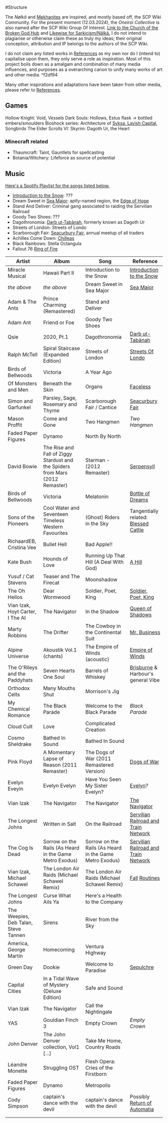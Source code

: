 ---
---

\#Structure 

The *Nølkā* and [Mekhanites](..\Groupings\Cults%20and%20Religions\Followers%20of%20Mekhane.md) are inspired, and mostly based off, the SCP Wiki Community. 
For the present moment (12.03.2024), the *Oneiroi Collective* is also named after the SCP Wiki Group Of Interest. 
[Link to the Church of the Broken God Hub](https://scp-wiki.wikidot.com/church-of-the-broken-god-hub) and [Likewise for Sarkicism/Nälkä.](https://scp-wiki.wikidot.com/sarkicism-hub)
I do not intend to plagiarise or otherwise claim these as truly my ideas; their original conception, attribution and IP belongs to the authors of the SCP Wiki.

I do not claim any listed works in [References](References.md) as my own nor do I (intend to) capitalise upon them, they only serve a role as inspiration.
Most of this project boils down as a amalgam and combination of many media influences, and purposes as a overarching canon to unify many works of art and other media.   ^f2df94

Many other inspirations and adaptations have been taken from other media, please refer to [References](References.md). 

## Games

Hollow Knight: Void, Vessels
Dark Souls: Hollows, Estus flask -> bottled embers/smoulders
Bioshock series: Architecture of [Syksa, Lavish Capital](..\Realms\Utuw%20System\Schi\Servilia\Regions\Long%20Savannah\Palga%20Basin\Syksa,%20Lavish%20Capital.md), Songbirds
The Elder Scrolls VI: Skyrim: Dagoth Ur, the Heart

### Minecraft related

* Thaumcraft: Taint, Gauntlets for spellcasting
* Botania/Witchery: Lifeforce as source of potential 

## Music

[Here's a Spotify Playlist for the songs listed below.](https://open.spotify.com/playlist/2Oso7xXvVmf0vPEKlvLjv3?si=90ce088620154bd0)

* [Introduction to the Snow](..\History\Minor%20Quests\Introduction%20to%20the%20Snow.md): ???
* Dream Sweet in [Sea Major](..\Realms\Utuw%20System\Schi\Servilia\Regions\Sea%20Major\Sea%20Major.md): aptly-named region, the [Edge of Hope](..\Realms\Utuw%20System\Schi\Servilia\Regions\Sea%20Major\Edge%20of%20Hope.md)
* Stand And Deliver: Criminal gang associated to raiding the Servilian Railroad
* Goody Two Shoes: ???
* Dagothronomia: [Darb ut-Tabānah](..\Beings\Gods%20and%20Deities\Celestial%20Family\Darb%20ut-Tab%C4%81nah.md), formerly known as Dagoth Ur
* Streets of London: Streets of Londo
* Scarborough Fair: [Seacurbury Fair](..\History\Incidents%20and%20Events\Seacurbury%20Fair.md), annual meetup of all traders 
* Achilles Come Down: [Chilleas](..\Beings\Characters%20and%20People\Chilleas.md)
* Black Rainbows: Stella Octangula
* Fallout 76 [Ring of Fire](..\Beings\Creatures\Ring%20of%20Fire.md)

|Artist|Album|Song|Reference|
|------|-----|----|---------|
|Miracle Musical|Hawaii Part II|Introduction to the Snow|[Introduction to the Snow](..\History\Minor%20Quests\Introduction%20to%20the%20Snow.md)|
|*the above*|*the above*|Dream Sweet in Sea Major|[Sea Major](..\Realms\Utuw%20System\Schi\Servilia\Regions\Sea%20Major\Sea%20Major.md)|
|Adam & The Ants|Prince Charming (Remastered)|Stand and Deliver||
|Adam Ant|Friend or Foe|Goody Two Shoes||
|Qsie|2020, Pt.1|Dagothronomia|[Darb ut-Tabānah](..\Beings\Gods%20and%20Deities\Celestial%20Family\Darb%20ut-Tab%C4%81nah.md)|
|Ralph McTell|Spiral Staircase (Expanded Edition)|Streets of London|[Streets Of Londo](..\Realms\Utuw%20System\Schi\Servilia\Regions\Hollow%20Mountains\Ancient%20Exile\Streets%20Of%20Londo.md)|
|Birds of Bellwoods|Victoria|A Year Ago||
|Of Monsters and Men|Beneath the Skin|Organs|[Faceless](..\Beings\Creatures\Faceless.md)|
|Simon and Garfunkel|Parsley, Sage, Rosemary and Thyme|Scarborough Fair / Cantice|[Seacurbury Fair](..\History\Incidents%20and%20Events\Seacurbury%20Fair.md)|
|Mason Proffit|Come and Gone|Two Hangmen|*Two Hangmen*|
|Faded Paper Figures|Dynamo|North By North||
|David Bowie|The Rise and Fall of Ziggy Stardust and the Spiders from Mars (2012 Remaster)|Starman - (2012 Remaster)|[Serpensyll](..\Beings\Characters%20and%20People\Serpensyll.md)|
|Birds of Bellwoods|Victoria|Melatonin|[Bottle of Dreams](..\Items\Components,%20Ingredients\Bottle%20of%20Dreams.md)|
|Sons of the Pioneers|Cool Water and Seventeen Timeless Western Favourites|(Ghost) Riders in the Sky|Tangentially related: [Blessed Cattle](..\WIP%20or%20Projects\Workpieces\Blessed%20Cattle.md)|
|RichaardEB, Cristina Vee|Bullet Hell|Bad Apple!!||
|Kate Bush|Hounds of Love|Running Up That Hill (A Deal With God)|[A Hill](..\Realms\Utuw%20System\Schi\Servilia\Regions\Long%20Savannah\A%20Hill.md)|
|Yusuf / Cat Stevens|Teaser and The Firecat|Moonshadow||
|The Oh Hellos|Dear Wormwood|Soldier, Poet, King|[Soldier, Poet, King](..\Beings\Characters%20and%20People\Soldier,%20Poet,%20King.md)|
|Vian Izak, Hoyt Carter, I The AI|The Navigator|In the Shadow|[Queen of Shadows](..\Beings\Gods%20and%20Deities\Queen%20of%20Shadows.md)|
|Marty Robbins|The Drifter|The Cowboy in the Continental Suit|[Mr. Business](..\Beings\Characters%20and%20People\Mr.%20Business.md)|
|Alpine Universe|Akoustik Vol.1 (chants)|The Empire of Winds (acoustic)|[Empire of Winds](..\Groupings\Factions\Empire%20of%20Winds.md)|
|The O'Rileys and the Paddyhats|Seven Hearts One Soul|Barrels of Whiskey|[Brisburne](..\Realms\Utuw%20System\Schi\Servilia\Regions\Areas\Frisco%20Bay\Brisburne.md) & Harbour's general Vibe|
|Orthodox Celts|Many Mouths Shut|Morrison's Jig||
|My Chemical Romance|The Black Parade|Welcome to the Black Parade|*Black Parade*|
|Cloud Cult|Love|Complicated Creation||
|Cosmo Sheldrake|Bathed In Sound|Bathed In Sound||
|Pink Floyd|A Momentary Lapse of Reason (2011 Remaster)|The Dogs of War (2011 Remastered Version)|[Dogs of War](..\Groupings\Factions\Thylyian\Dogs%20of%20War.md)|
|Evelyn Eveyln|Evelyn Evelyn|Have You Seen My Sister Evelyn?|[Evelyn](..\Beings\Characters%20and%20People\Amidae\Evelyn.md)?|
|Vian Izak|The Navigator|The Navigator|[The Navigator](..\Beings\Gods%20and%20Deities\The%20Navigator.md)|
|The Longest Johns|Written in Salt|On the Railroad|[Servilian Railroad and Train Network](..\Groupings\Organisations\Servilian%20Railroad%20and%20Train%20Network.md)|
|The Cog Is Dead|Sorrow on the Rails (As Heard in the Game Metro Exodus)|Sorrow on the Rails (As Heard in the Game Metro Exodus)|[Servilian Railroad and Train Network](..\Groupings\Organisations\Servilian%20Railroad%20and%20Train%20Network.md)|
|Vian Izak, Michael Schawel|The London Air Raids (Michael Schawel Remix)|The London Air Raids (Michael Schawel Remix)|[Fall](..\History\Eras\The%20Second%20Era\Fall.md) [Routines](..\History\Eras\The%20First%20Era\Routines.md)|
|The Longest Johns|Curse What Ails Ya|Here's a Health to the Company||
|The Weepies, Deb Talan, Steve Tannen|Sirens|River from the Sky||
|America, George Martin|Homecoming|Ventura Highway||
|Green Day|Dookie|Welcome to Paradise|[Sepulchre](..\Realms\Utuw%20System\Schi\Servilia\Regions\Ninth%20Forest\Sepulchre.md)|
|Capital Cities|In a Tidal Wave of Mystery (Deluxe Edition)|Safe and Sound||
|Vian Izak|The Navigator|Call the Nightingale||
|YAS|Gouldian Finch 3|Empty Crown|*Empty Crown*|
|John Denver|The John Denver collection, Vol1 \[...\]|Take Me Home, Country Roads||
|Léandre Monette|Struggling OST|Flesh Opera: Cries of the Firstborn||
|Faded Paper Figures|Dynamo|Metropolis||
|Cody Simpson|captain's dance with the devil|captain's dance with the devil|Possibly [Return of Automatia](..\History\Eras\The%20Second%20Era\Return%20of%20Automatia.md)|
|||||
|||||
